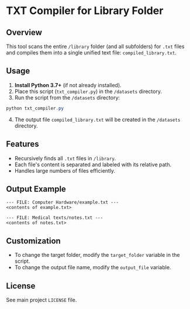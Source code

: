 # TXT Compiler for Library Folder

## Overview
This tool scans the entire `/library` folder (and all subfolders) for `.txt` files and compiles them into a single unified text file: `compiled_library.txt`.

## Usage

1. **Install Python 3.7+** (if not already installed).
2. Place this script (`txt_compiler.py`) in the `/datasets` directory.
3. Run the script from the `/datasets` directory:

```powershell
python txt_compiler.py
```

4. The output file `compiled_library.txt` will be created in the `/datasets` directory.

## Features
- Recursively finds all `.txt` files in `/library`.
- Each file's content is separated and labeled with its relative path.
- Handles large numbers of files efficiently.

## Output Example
```
--- FILE: Computer Hardware/example.txt ---
<contents of example.txt>

--- FILE: Medical texts/notes.txt ---
<contents of notes.txt>
```

## Customization
- To change the target folder, modify the `target_folder` variable in the script.
- To change the output file name, modify the `output_file` variable.

## License
See main project `LICENSE` file.

